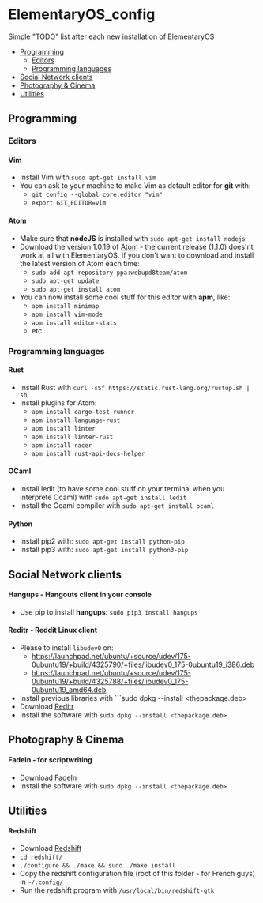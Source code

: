 # ElementaryOS_config
Simple "TODO" list after each new installation of ElementaryOS

*	[Programming](#programming)
	*	[Editors](#editors)
	*	[Programming languages](#programming_languages)
*	[Social Network clients](#social_network_clients)
*	[Photography & Cinema](#photo_cinema)
*	[Utilities](#utilities)

## <a name="programming"></a>Programming

### <a name="editors"></a>Editors

#### Vim

*	Install Vim with ```sudo apt-get install vim```
*	You can ask to your machine to make Vim as default editor for **git** with:
	*	```git config --global core.editor "vim"```
	*	```export GIT_EDITOR=vim```

#### Atom

*	Make sure that **nodeJS** is installed with ```sudo apt-get install nodejs```
*	Download the version 1.0.19 of [Atom](https://github.com/atom/atom/releases/tag/v1.0.19) - the current release (1.1.0) does'nt work at all with ElementaryOS. If you don't want to download and install the latest version of Atom each time:
	*	```sudo add-apt-repository ppa:webupd8team/atom```
	*	```sudo apt-get update```
	*	```sudo apt-get install atom```
*	You can now install some cool stuff for this editor with **apm**, like:
	*	```apm install minimap```
	*	```apm install vim-mode```
	*	```apm install editor-stats```
	*	etc... 

### <a name="programming_languages"></a>Programming languages

#### Rust

*	Install Rust with ```curl -sSf https://static.rust-lang.org/rustup.sh | sh```
*	Install plugins for Atom:
	*	```apm install cargo-test-runner```
	*	```apm install language-rust```
	*	```apm install linter```
	*	```apm install linter-rust```
	*	```apm install racer```
	*	```apm install rust-api-docs-helper```

#### OCaml

*	Install ledit (to have some cool stuff on your terminal when you interprete Ocaml) with ```sudo apt-get install ledit```
*	Install the Ocaml compiler with ```sudo apt-get install ocaml```

#### Python

*	Install pip2 with: ```sudo apt-get install python-pip```
*	Install pip3 with: ```sudo apt-get install python3-pip```

## <a name="social_network_clients"></a>Social Network clients

#### Hangups - Hangouts client in your console

*	Use pip to install **hangups**: ```sudo pip3 install hangups```

#### Reditr - Reddit Linux client

*	Please to install ```libudev0``` on:
	*	https://launchpad.net/ubuntu/+source/udev/175-0ubuntu19/+build/4325790/+files/libudev0_175-0ubuntu19_i386.deb
	*	https://launchpad.net/ubuntu/+source/udev/175-0ubuntu19/+build/4325788/+files/libudev0_175-0ubuntu19_amd64.deb 
*	Install previous libraries with ```sudo dpkg --install <thepackage.deb>
*	Download [Reditr](http://reditr.com/?page=download)
*	Install the software with ```sudo dpkg --install <thepackage.deb>```

## <a name="photo_cinema"></a>Photography & Cinema

#### FadeIn - for scriptwriting

*	Download [FadeIn](http://www.fadeinpro.com/page.pl?content=download)
*	Install the software with ```sudo dpkg --install <thepackage.deb>```

## <a name="utilities"></a>Utilities

#### Redshift

*	Download [Redshift](https://github.com/jonls/redshift/releases)
*	```cd redshift/```
*	```./configure && ./make && sudo ./make install```
*	Copy the redshift configuration file (root of this folder - for French guys) in ```~/.config/```
*	Run the redshift program with ```/usr/local/bin/redshift-gtk```
